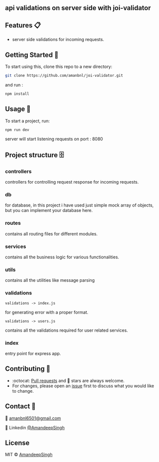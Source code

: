 ## api validations on server side with joi-validator

## Features 📋
- server side validations for incoming requests.

## Getting Started 🚀

To start using this, clone this repo to a new directory:
```bash
git clone https://github.com/amanbnl/joi-validator.git
```

and run :
```bash
npm install
```
## Usage 🚊

To start a project, run:
```bash
npm run dev
```
server will start listening requests on port : 8080

## Project structure 🗄️

### controllers
controllers for controlling request response for incoming requests.

### db
for database, in this project i have used just simple mock array of objects, but you can implement your database here.

### routes
contains all routing files for different modules.

### services
contains all the business logic for various functionalities.

### utils
contains all the utilities like message parsing

### validations
```
validations -> index.js
```
for generating error with a proper format.

```
validations -> users.js
```
contains all the validations required for user related services.

### index
entry point for express app.

## Contributing 👏
- :octocat: [Pull requests](https://github.com/amanbnl/joi-validator/pulls) and 🌟 stars are always welcome.
- For changes, please open an [issue](https://github.com/amanbnl/joi-validator/issues) first to discuss what you would like to change.
## Contact 📩
📧 amanbnl6501@gmail.com

💼 Linkedin [@AmandeepSingh](https://www.linkedin.com/in/amandeep-singh-24a82b247/)

## License
MIT &copy; [AmandeepSingh](https://github.com/amanbnl)